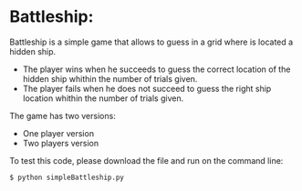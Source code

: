 # Battleship:

Battleship is a simple game that allows to guess in a grid where is located a hidden ship.
* The player wins when he succeeds to guess the correct location of the hidden ship whithin the number of trials given.
* The player fails when he does not succeed to guess the right ship location whithin the number of trials given. 

The game has two versions:
* One player version
* Two players version

To test this code, please download the file and run on the command line:
```
$ python simpleBattleship.py

```